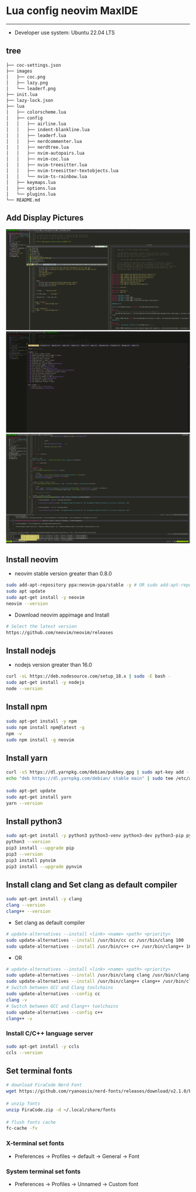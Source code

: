 # Lua config neovim MaxIDE
---

- Developer use system: Ubuntu 22.04 LTS

## tree

```
├── coc-settings.json
├── images
│   ├── coc.png
│   ├── lazy.png
│   └── leaderf.png
├── init.lua
├── lazy-lock.json
├── lua
│   ├── colorscheme.lua
│   ├── config
│   │   ├── airline.lua
│   │   ├── indent-blankline.lua
│   │   ├── leaderf.lua
│   │   ├── nerdcommenter.lua
│   │   ├── nerdtree.lua
│   │   ├── nvim-autopairs.lua
│   │   ├── nvim-coc.lua
│   │   ├── nvim-treesitter.lua
│   │   ├── nvim-treesitter-textobjects.lua
│   │   └── nvim-ts-rainbow.lua
│   ├── keymaps.lua
│   ├── options.lua
│   └── plugins.lua
└── README.md
```

## Add Display Pictures

![show leaderf](images/leaderf.png)
![show lazy](images/lazy.png)
![show coc](images/coc.png)

## Install neovim

- neovim stable version greater than 0.8.0

```bash
sudo add-apt-repository ppa:neovim-ppa/stable -y # OR sudo add-apt-repository ppa:neovim-ppa/unstable -y
sudo apt update
sudo apt-get install -y neovim
neovim --version
```

- Download neovim appimage and Install

```bash
# Select the latest version
https://github.com/neovim/neovim/releases
```

## Install nodejs

- nodejs version greater than 16.0

```bash
curl -sL https://deb.nodesource.com/setup_18.x | sudo -E bash -
sudo apt-get install -y nodejs
node --version
```

## Install npm

```bash
sudo apt-get install -y npm
sudo npm install npm@latest -g
npm -v
sudo npm install -g neovim
```

## Install yarn

```bash
curl -sS https://dl.yarnpkg.com/debian/pubkey.gpg | sudo apt-key add -
echo "deb https://dl.yarnpkg.com/debian/ stable main" | sudo tee /etc/apt/sources.list.d/yarn.list

sudo apt-get update
sudo apt-get install yarn
yarn --version
```

## Install python3

```bash
sudo apt-get install -y python3 python3-venv python3-dev python3-pip python3-neovim
python3 --version
pip3 install --upgrade pip
pip3 --version
pip3 install pynvim
pip3 install --upgrade pynvim
```

## Install clang and Set clang as default compiler

```bash
sudo apt-get install -y clang
clang --version
clang++ --version
```

- Set clang as default compiler

```bash
# update-alternatives --install <link> <name> <path> <priority>
sudo update-alternatives --install /usr/bin/cc cc /usr/bin/clang 100
sudo update-alternatives --install /usr/bin/c++ c++ /usr/bin/clang++ 100
```

- OR

```bash
# update-alternatives --install <link> <name> <path> <priority>
sudo update-alternatives --install /usr/bin/clang clang /usr/bin/clang-14 100
sudo update-alternatives --install /usr/bin/clang++ clang++ /usr/bin/clang++-14 100
# Switch between GCC and Clang toolchains
sudo update-alternatives --config cc
clang -v
# Switch between GCC and Clang++ toolchains
sudo update-alternatives --config c++
clang++ -v
```

### Install C/C++ language server

```bash
sudo apt-get install -y ccls
ccls --version
```

## Set terminal fonts

```bash
# download FiraCode Nerd Font
wget https://github.com/ryanoasis/nerd-fonts/releases/download/v2.1.0/FiraCode.zip

# unzip fonts
unzip FiraCode.zip -d ~/.local/share/fonts

# flush fonts cache
fc-cache -fv
```

### X-terminal set fonts
- Preferences -> Profiles -> default -> General -> Font

### System terminal set fonts
- Preferences -> Profiles -> Unnamed -> Custom font

